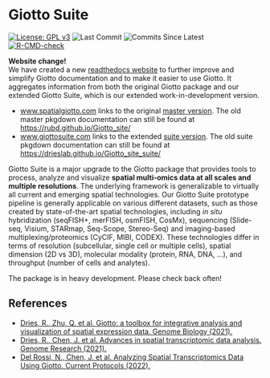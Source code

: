 
<!-- README.md is generated from README.Rmd. Please edit that file -->
<!-- This line is from RStudio -->

# Giotto Suite

<!-- badges: start -->

[![License: GPL
v3](https://img.shields.io/badge/License-GPLv3-blue.svg)](https://www.gnu.org/licenses/gpl-3.0)
![Last Commit](https://badgen.net/github/last-commit/RubD/Giotto/suite)
![Commits Since
Latest](https://img.shields.io/github/commits-since/RubD/Giotto/latest/suite)
[![R-CMD-check](https://github.com/RubD/Giotto/actions/workflows/R-CMD-check.yaml/badge.svg?branch=suite)](https://github.com/RubD/Giotto/actions/workflows/R-CMD-check.yaml)
<!-- badges: end -->

**Website change!**  
We have created a new [readthedocs
website](https://giottosuite.readthedocs.io/en/latest/#) to further
improve and simplify Giotto documentation and to make it easier to use
Giotto. It aggregates information from both the original Giotto package
and our extended Giotto Suite, which is our extended work-in-development
version.  
- www.spatialgiotto.com links to the original [master
version](https://giottosuite.readthedocs.io/en/master/). The old master
pkgdown documentation can still be found at
<https://rubd.github.io/Giotto_site/>  
- www.giottosuite.com links to the extended [suite
version](https://giottosuite.readthedocs.io/en/latest/). The old suite
pkgdown documentation can still be found at
<https://drieslab.github.io/Giotto_site_suite/>

Giotto Suite is a major upgrade to the Giotto package that provides
tools to process, analyze and visualize **spatial multi-omics data at
all scales and multiple resolutions**. The underlying framework is
generalizable to virtually all current and emerging spatial
technologies. Our Giotto Suite prototype pipeline is generally
applicable on various different datasets, such as those created by
state-of-the-art spatial technologies, including *in situ* hybridization
(seqFISH+, merFISH, osmFISH, CosMx), sequencing (Slide-seq, Visium,
STARmap, Seq-Scope, Stereo-Seq) and imaging-based
multiplexing/proteomics (CyCIF, MIBI, CODEX). These technologies differ
in terms of resolution (subcellular, single cell or multiple cells),
spatial dimension (2D vs 3D), molecular modality (protein, RNA, DNA, …),
and throughput (number of cells and analytes).

The package is in heavy development. Please check back often!

<!-- <img src="inst/images/general_figs/overview_datasets.png" /> -->

## References

-   [Dries, R., Zhu, Q. et al. Giotto: a toolbox for integrative
    analysis and visualization of spatial expression data. Genome
    Biology
    (2021).](https://genomebiology.biomedcentral.com/articles/10.1186/s13059-021-02286-2)
-   [Dries, R., Chen, J. et al. Advances in spatial transcriptomic data
    analysis. Genome Research
    (2021).](https://genome.cshlp.org/content/31/10/1706.long)
-   [Del Rossi, N., Chen, J. et al. Analyzing Spatial Transcriptomics
    Data Using Giotto. Current Protocols
    (2022).](https://currentprotocols.onlinelibrary.wiley.com/doi/abs/10.1002/cpz1.405)
